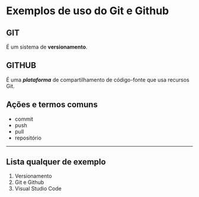 #  Exemplos de uso do Git e Github

## GIT

É um sistema de **versionamento**.

## GITHUB

É uma **_plataforma_** de compartilhamento de código-fonte que usa recursos Git.


## Ações e termos comuns

- commit
- push
- pull
- repositório

---
## Lista qualquer de exemplo

1. Versionamento
2. Git e Github
3. Visual Studio Code

